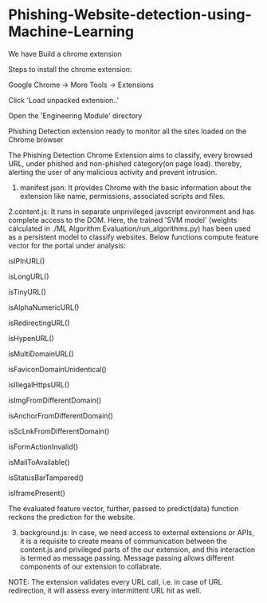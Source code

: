 # Phishing-Website-detection-using-Machine-Learning

We have Build a chrome extension

Steps to install the chrome extension:

Google Chrome -> More Tools -> Extensions

Click 'Load unpacked extension..'

Open the 'Engineering Module' directory

Phishing Detection extension ready to monitor all the sites loaded on the Chrome browser

The Phishing Detection Chrome Extension aims to classify, every browsed URL, under phished and non-phished category(on page load). thereby, alerting the user of
any malicious activity and prevent intrusion.

1. manifest.json: It provides Chrome with the basic information about the extension like name, permissions, associated scripts and files.

2.content.js: It runs in separate unprivileged javscript environment and has complete access to the DOM. Here, the trained 'SVM model' (weights calculated in ./ML Algorithm Evaluation/run_algorithms.py) has been used as a persistent model to classify websites. Below functions compute feature vector for the portal under analysis:

isIPInURL()

isLongURL()

isTinyURL()

isAlphaNumericURL()

isRedirectingURL()

isHypenURL()

isMultiDomainURL()

isFaviconDomainUnidentical()

isIllegalHttpsURL()

isImgFromDifferentDomain()

isAnchorFromDifferentDomain()

isScLnkFromDifferentDomain()

isFormActionInvalid()

isMailToAvailable()

isStatusBarTampered()

isIframePresent()

The evaluated feature vector, further, passed to predict(data) function reckons the prediction for the website.

3. background.js: In case, we need access to external extensions or APIs, it is a requisite to create means of communication between the content.js and privileged parts of the our extension, and this interaction is termed as message passing. Message passing allows different components of our extension to collabrate.

NOTE: The extension validates every URL call, i.e. in case of URL redirection, it will assess every intermittent URL hit as well.
